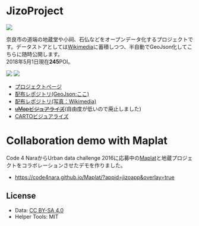 # JizoProject

![](https://raw.githubusercontent.com/code4nara/JizoProject/master/jizo_project_logo.png)

奈良市の道端の地蔵堂や小祠、石仏などをオープンデータ化するプロジェクトです。データストアとしては[Wikimedia](https://commons.wikimedia.org/wiki/Category:Wayside_Place_of_Worship_in_Nara)に蓄積しつつ、半自動でGeoJson化してこちらに随時公開します。  
2018年5月1日現在**245**POI。

![](https://upload.wikimedia.org/wikipedia/commons/thumb/2/28/Nara_Kidera_Jizo_in_Mansion.jpg/320px-Nara_Kidera_Jizo_in_Mansion.jpg) 
![](https://upload.wikimedia.org/wikipedia/commons/thumb/4/4b/Nara_Nouin-cho_Hachioji_shrine.jpg/180px-Nara_Nouin-cho_Hachioji_shrine.jpg)

* [プロジェクトページ](https://github.com/code4nara/JizoProject/wiki)
* [配布レポジトリ(GeoJson:ここ)](https://github.com/code4nara/JizoProject/)
* [配布レポジトリ(写真：Wikimedia)](https://commons.wikimedia.org/wiki/Category:Wayside_Place_of_Worship_in_Nara)
* ~~[uMapビジュアライズ](https://umap.openstreetmap.fr/ja/map/map_103724#14/34.6885/135.8371)~~(自由度が低いので廃止しました)
* [CARTOビジュアライズ](https://kochizufan.carto.com/viz/619dd090-8cdf-11e6-91a7-0e05a8b3e3d7/embed_map)

# Collaboration demo with Maplat
Code 4 NaraからUrban data challenge 2016に応募中の[Maplat](https://github.com/code4nara/Maplat)と地蔵プロジェクトをコラボレーションさせたデモを作りました。
* https://code4nara.github.io/Maplat/?appid=jizoapp&overlay=true

## License

* Data: [CC BY-SA 4.0](https://creativecommons.org/licenses/by-sa/4.0/deed.ja)
* Helper Tools: MIT
